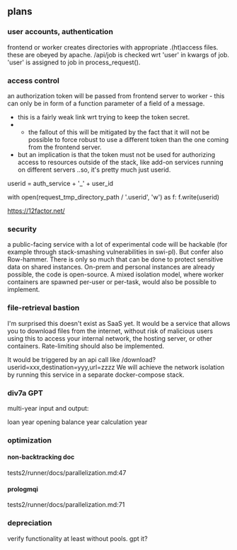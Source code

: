 ## plans

### user accounts, authentication

frontend or worker creates directories with appropriate .(ht)access files.
these are obeyed by apache. 
/api/job is checked wrt 'user' in kwargs of job. 'user' is assigned to job in process_request().




### access control

an authorization token will be passed from frontend server to worker - 
this can only be in form of a function parameter of a field of a message.
- this is a fairly weak link wrt trying to keep the token secret.
-  - the fallout of this will be mitigated by the fact that it will not be possible to force robust to use a different token than the one coming from the frontend server.
- but an implication is that the token must not be used for authorizing access to resources outside of the stack, like add-on services running on different servers 
..so, it's pretty much just userid.

userid = auth_service + '_' + user_id

with open(request_tmp_directory_path / '.userid', 'w') as f:
    f.write(userid)
    
https://12factor.net/



### security

a public-facing service with a lot of experimental code will be hackable (for example through stack-smashing vulnerabilities in swi-pl). But confer also Row-hammer. There is only so much that can be done to protect sensitive data on shared instances. On-prem and personal instances are already possible, the code is open-source. A mixed isolation model, where worker containers are spawned per-user or per-task, would also be possible to implement.


### file-retrieval bastion
I'm surprised this doesn't exist as SaaS yet. It would be a service that allows you to download files from the internet, without risk of malicious users using this to access your internal network, the hosting server, or other containers. Rate-limiting should also be implemented.

It would be triggered by an api call like /download?userid=xxx,destination=yyy,url=zzzz
We will achieve the network isolation by running this service in a separate docker-compose stack.


### div7a GPT

multi-year input and output:

loan year
opening balance year
calculation year




### optimization
#### non-backtracking doc
tests2/runner/docs/parallelization.md:47
#### prologmqi
tests2/runner/docs/parallelization.md:71




### depreciation
verify functionality at least without pools. gpt it?
